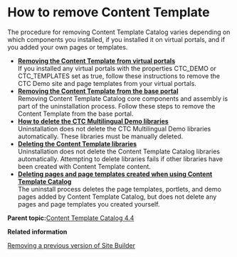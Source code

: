 # How to remove Content Template 

The procedure for removing Content Template Catalog varies depending on which components you installed, if you installed it on virtual portals, and if you added your own pages or templates.

-   **[Removing the Content Template from virtual portals ](../ctc/ctc_uninst_virtual.md)**  
If you installed any virtual portals with the properties CTC\_DEMO or CTC\_TEMPLATES set as true, follow these instructions to remove the CTC Demo site and page templates from your virtual portals.
-   **[Removing the Content Template from the base portal ](../ctc/ctc_uninst_core.md)**  
Removing Content Template Catalog core components and assembly is part of the uninstallation process. Follow these steps to remove the Content Template from the base portal.
-   **[How to delete the CTC Multilingual Demo libraries ](../ctc/ctc_uninst_mls.md)**  
Uninstallation does not delete the CTC Multilingual Demo libraries automatically. These libraries must be manually deleted.
-   **[Deleting the Content Template libraries ](../ctc/ctc_uninst_lib.md)**  
Uninstallation does not delete the Content Template Catalog libraries automatically. Attempting to delete libraries fails if other libraries have been created with Content Template content.
-   **[Deleting pages and page templates created when using Content Template Catalog ](../ctc/ctc_uninst_pages.md)**  
The uninstall process deletes the page templates, portlets, and demo pages added by Content Template Catalog, but does not delete any pages and page templates you created yourself.

**Parent topic:**[Content Template Catalog 4.4 ](../ctc/ctc_intro.md)

**Related information**  


[Removing a previous version of Site Builder](../sitebuilder/sitebuilder_uninst.md)

